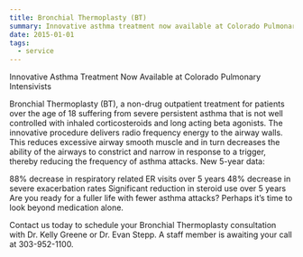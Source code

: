 ```yaml
---
title: Bronchial Thermoplasty (BT)
summary: Innovative asthma treatment now available at Colorado Pulmonary Intensivists
date: 2015-01-01
tags:
  - service
---
```

Innovative Asthma Treatment Now Available at Colorado Pulmonary Intensivists

Bronchial Thermoplasty (BT), a non-drug outpatient treatment for patients over the age of 18 suffering from severe persistent asthma that is not well controlled with inhaled corticosteroids and long acting beta agonists. The innovative procedure delivers radio frequency energy to the airway walls. This reduces excessive airway smooth muscle and in turn decreases the ability of the airways to constrict and narrow in response to a trigger, thereby reducing the frequency of asthma attacks. New 5-year data:

88% decrease in respiratory related ER visits over 5 years
48% decrease in severe exacerbation rates
Significant reduction in steroid use over 5 years
Are you ready for a fuller life with fewer asthma attacks? Perhaps it’s time to look beyond medication alone.

Contact us today to schedule your Bronchial Thermoplasty consultation with Dr. Kelly Greene or Dr. Evan Stepp. A staff member is awaiting your call at 303-952-1100.